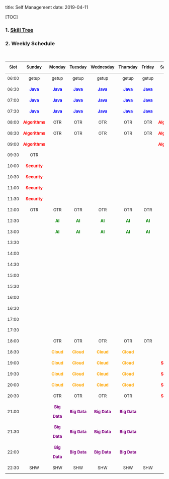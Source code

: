 title: Self Management
date: 2019-04-11

[TOC]

### 1. [Skill Tree](https://github.com/TeamStuQ/skill-map)

<div id="skillTree" style="width:100%;"></div>
<script type="text/javascript">
    var myChartContainer = document.getElementById('skillTree');
    
    var resizeContainer = function () {
        myChartContainer.style.height = window.innerHeight+'px';
    };
    resizeContainer();
    var myChart = echarts.init(myChartContainer);
    myChart.showLoading();
    
    $.get('../doc/skillTree.json', function (data) {
        myChart.hideLoading();
    
        myChart.setOption(option = {
            tooltip: {
                trigger: 'item',
                triggerOn: 'mousemove'
            },
            series: [
                {
                    type: 'tree',
    
                    data: [data],
    
                    top: '0%',
                    left: '0%',
                    bottom: '0%',
                    right: '25%',
    
                    symbolSize: 7,
    
                    label: {
                        normal: {
                            position: 'left',
                            verticalAlign: 'middle',
                            align: 'right',
                            fontSize: 12
                        }
                    },
    
                    leaves: {
                        label: {
                            normal: {
                                position: 'right',
                                verticalAlign: 'middle',
                                align: 'left',
                                fontSize: 12
                            }
                        }
                    },
    
                    expandAndCollapse: true,
                    animationDuration: 550,
                    animationDurationUpdate: 750
                }
            ]
        });
    });
    
    window.onresize = function () {
        resizeContainer();
        myChart.resize();
    };
</script>

### 2. Weekly Schedule

<br />

<table style="width: 100%;font-size: 13px;line-height:30px;">
<thead>
<tr>
<th align="center">Slot</th>
<th align="center">Sunday</th>
<th align="center">Monday</th>
<th align="center">Tuesday</th>
<th align="center">Wednesday</th>
<th align="center">Thursday</th>
<th align="center">Friday</th>
<th align="center">Saturday</th>
</tr>
</thead>
<tbody>
<tr>
<td align="center">06:00</td>
<td align="center">getup</td>
<td align="center">getup</td>
<td align="center">getup</td>
<td align="center">getup</td>
<td align="center">getup</td>
<td align="center">getup</td>
<td align="center">getup</td>
</tr>
<tr>
<td align="center">06:30</td>
<td align="center"><span style="color: blue"><strong>Java</strong></span></td>
<td align="center"><span style="color: blue"><strong>Java</strong></span></td>
<td align="center"><span style="color: blue"><strong>Java</strong></span></td>
<td align="center"><span style="color: blue"><strong>Java</strong></span></td>
<td align="center"><span style="color: blue"><strong>Java</strong></span></td>
<td align="center"><span style="color: blue"><strong>Java</strong></span></td>
<td align="center"><span style="color: blue"><strong>Java</strong></span></td>
</tr>
<tr>
<td align="center">07:00</td>
<td align="center"><span style="color: blue"><strong>Java</strong></span></td>
<td align="center"><span style="color: blue"><strong>Java</strong></span></td>
<td align="center"><span style="color: blue"><strong>Java</strong></span></td>
<td align="center"><span style="color: blue"><strong>Java</strong></span></td>
<td align="center"><span style="color: blue"><strong>Java</strong></span></td>
<td align="center"><span style="color: blue"><strong>Java</strong></span></td>
<td align="center"><span style="color: blue"><strong>Java</strong></span></td>
</tr>
<tr>
<td align="center">07:30</td>
<td align="center"><span style="color: blue"><strong>Java</strong></span></td>
<td align="center"><span style="color: blue"><strong>Java</strong></span></td>
<td align="center"><span style="color: blue"><strong>Java</strong></span></td>
<td align="center"><span style="color: blue"><strong>Java</strong></span></td>
<td align="center"><span style="color: blue"><strong>Java</strong></span></td>
<td align="center"><span style="color: blue"><strong>Java</strong></span></td>
<td align="center"><span style="color: blue"><strong>Java</strong></span></td>
</tr>
<tr>
<td align="center">08:00</td>
<td align="center"><span style="color: red"><strong>Algorithms</strong></span></td>
<td align="center">OTR</td>
<td align="center">OTR</td>
<td align="center">OTR</td>
<td align="center">OTR</td>
<td align="center">OTR</td>
<td align="center"><span style="color: red"><strong>Algorithms</strong></span></td>
</tr>
<tr>
<td align="center">08:30</td>
<td align="center"><span style="color: red"><strong>Algorithms</strong></span></td>
<td align="center">OTR</td>
<td align="center">OTR</td>
<td align="center">OTR</td>
<td align="center">OTR</td>
<td align="center">OTR</td>
<td align="center"><span style="color: red"><strong>Algorithms</strong></span></td>
</tr>
<tr>
<td align="center">09:00</td>
<td align="center"><span style="color: red"><strong>Algorithms</strong></span></td>
<td align="center"></td>
<td align="center"></td>
<td align="center"></td>
<td align="center"></td>
<td align="center"></td>
<td align="center"><span style="color: red"><strong>Algorithms</strong></span></td>
</tr>
<tr>
<td align="center">09:30</td>
<td align="center">OTR</td>
<td align="center"></td>
<td align="center"></td>
<td align="center"></td>
<td align="center"></td>
<td align="center"></td>
<td align="center"></td>
</tr>
<tr>
<td align="center">10:00</td>
<td align="center"><span style="color: red"><strong>Security</strong></span></td>
<td align="center"></td>
<td align="center"></td>
<td align="center"></td>
<td align="center"></td>
<td align="center"></td>
<td align="center"></td>
</tr>
<tr>
<td align="center">10:30</td>
<td align="center"><span style="color: red"><strong>Security</strong></span></td>
<td align="center"></td>
<td align="center"></td>
<td align="center"></td>
<td align="center"></td>
<td align="center"></td>
<td align="center"></td>
</tr>
<tr>
<td align="center">11:00</td>
<td align="center"><span style="color: red"><strong>Security</strong></span></td>
<td align="center"></td>
<td align="center"></td>
<td align="center"></td>
<td align="center"></td>
<td align="center"></td>
<td align="center"></td>
</tr>
<tr>
<td align="center">11:30</td>
<td align="center"><span style="color: red"><strong>Security</strong></span></td>
<td align="center"></td>
<td align="center"></td>
<td align="center"></td>
<td align="center"></td>
<td align="center"></td>
<td align="center"></td>
</tr>
<tr>
<td align="center">12:00</td>
<td align="center">OTR</td>
<td align="center">OTR</td>
<td align="center">OTR</td>
<td align="center">OTR</td>
<td align="center">OTR</td>
<td align="center">OTR</td>
<td align="center">OTR</td>
</tr>
<tr>
<td align="center">12:30</td>
<td align="center"></td>
<td align="center"><span style="color: green"><strong>AI</strong></span></td>
<td align="center"><span style="color: green"><strong>AI</strong></span></td>
<td align="center"><span style="color: green"><strong>AI</strong></span></td>
<td align="center"><span style="color: green"><strong>AI</strong></span></td>
<td align="center"><span style="color: green"><strong>AI</strong></span></td>
<td align="center"><span style="color: green"><strong>AI</strong></span></td>
</tr>
<tr>
<td align="center">13:00</td>
<td align="center"></td>
<td align="center"><span style="color: green"><strong>AI</strong></span></td>
<td align="center"><span style="color: green"><strong>AI</strong></span></td>
<td align="center"><span style="color: green"><strong>AI</strong></span></td>
<td align="center"><span style="color: green"><strong>AI</strong></span></td>
<td align="center"><span style="color: green"><strong>AI</strong></span></td>
<td align="center"><span style="color: green"><strong>AI</strong></span></td>
</tr>
<tr>
<td align="center">13:30</td>
<td align="center"></td>
<td align="center"></td>
<td align="center"></td>
<td align="center"></td>
<td align="center"></td>
<td align="center"></td>
<td align="center"></td>
</tr>
<tr>
<td align="center">14:00</td>
<td align="center"></td>
<td align="center"></td>
<td align="center"></td>
<td align="center"></td>
<td align="center"></td>
<td align="center"></td>
<td align="center"></td>
</tr>
<tr>
<td align="center">14:30</td>
<td align="center"></td>
<td align="center"></td>
<td align="center"></td>
<td align="center"></td>
<td align="center"></td>
<td align="center"></td>
<td align="center"></td>
</tr>
<tr>
<td align="center">15:00</td>
<td align="center"></td>
<td align="center"></td>
<td align="center"></td>
<td align="center"></td>
<td align="center"></td>
<td align="center"></td>
<td align="center"></td>
</tr>
<tr>
<td align="center">15:30</td>
<td align="center"></td>
<td align="center"></td>
<td align="center"></td>
<td align="center"></td>
<td align="center"></td>
<td align="center"></td>
<td align="center"></td>
</tr>
<tr>
<td align="center">16:00</td>
<td align="center"></td>
<td align="center"></td>
<td align="center"></td>
<td align="center"></td>
<td align="center"></td>
<td align="center"></td>
<td align="center"></td>
</tr>
<tr>
<td align="center">16:30</td>
<td align="center"></td>
<td align="center"></td>
<td align="center"></td>
<td align="center"></td>
<td align="center"></td>
<td align="center"></td>
<td align="center"></td>
</tr>
<tr>
<td align="center">17:00</td>
<td align="center"></td>
<td align="center"></td>
<td align="center"></td>
<td align="center"></td>
<td align="center"></td>
<td align="center"></td>
<td align="center"></td>
</tr>
<tr>
<td align="center">17:30</td>
<td align="center"></td>
<td align="center"></td>
<td align="center"></td>
<td align="center"></td>
<td align="center"></td>
<td align="center"></td>
<td align="center"></td>
</tr>
<tr>
<td align="center">18:00</td>
<td align="center"></td>
<td align="center">OTR</td>
<td align="center">OTR</td>
<td align="center">OTR</td>
<td align="center">OTR</td>
<td align="center">OTR</td>
<td align="center">OTR</td>
</tr>
<tr>
<td align="center">18:30</td>
<td align="center"></td>
<td align="center"><span style="color: orange"><strong>Cloud</strong></span></td>
<td align="center"><span style="color: orange"><strong>Cloud</strong></span></td>
<td align="center"><span style="color: orange"><strong>Cloud</strong></span></td>
<td align="center"><span style="color: orange"><strong>Cloud</strong></span></td>
<td align="center"></td>
<td align="center">OTR</td>
</tr>
<tr>
<td align="center">19:00</td>
<td align="center"></td>
<td align="center"><span style="color: orange"><strong>Cloud</strong></span></td>
<td align="center"><span style="color: orange"><strong>Cloud</strong></span></td>
<td align="center"><span style="color: orange"><strong>Cloud</strong></span></td>
<td align="center"><span style="color: orange"><strong>Cloud</strong></span></td>
<td align="center"></td>
<td align="center"><span style="color: red"><strong>Security</strong></span></td>
</tr>
<tr>
<td align="center">19:30</td>
<td align="center"></td>
<td align="center"><span style="color: orange"><strong>Cloud</strong></span></td>
<td align="center"><span style="color: orange"><strong>Cloud</strong></span></td>
<td align="center"><span style="color: orange"><strong>Cloud</strong></span></td>
<td align="center"><span style="color: orange"><strong>Cloud</strong></span></td>
<td align="center"></td>
<td align="center"><span style="color: red"><strong>Security</strong></span></td>
</tr>
<tr>
<td align="center">20:00</td>
<td align="center"></td>
<td align="center"><span style="color: orange"><strong>Cloud</strong></span></td>
<td align="center"><span style="color: orange"><strong>Cloud</strong></span></td>
<td align="center"><span style="color: orange"><strong>Cloud</strong></span></td>
<td align="center"><span style="color: orange"><strong>Cloud</strong></span></td>
<td align="center"></td>
<td align="center"><span style="color: red"><strong>Security</strong></span></td>
</tr>
<tr>
<td align="center">20:30</td>
<td align="center"></td>
<td align="center">OTR</td>
<td align="center">OTR</td>
<td align="center">OTR</td>
<td align="center">OTR</td>
<td align="center"></td>
<td align="center"><span style="color: red"><strong>Security</strong></span></td>
</tr>
<tr>
<td align="center">21:00</td>
<td align="center"></td>
<td align="center"><span style="color: purple"><strong>Big Data</strong></span></td>
<td align="center"><span style="color: purple"><strong>Big Data</strong></span></td>
<td align="center"><span style="color: purple"><strong>Big Data</strong></span></td>
<td align="center"><span style="color: purple"><strong>Big Data</strong></span></td>
<td align="center"></td>
<td align="center">OTR</td>
</tr>
<tr>
<td align="center">21:30</td>
<td align="center"></td>
<td align="center"><span style="color: purple"><strong>Big Data</strong></span></td>
<td align="center"><span style="color: purple"><strong>Big Data</strong></span></td>
<td align="center"><span style="color: purple"><strong>Big Data</strong></span></td>
<td align="center"><span style="color: purple"><strong>Big Data</strong></span></td>
<td align="center"></td>
<td align="center"></td>
</tr>
<tr>
<td align="center">22:00</td>
<td align="center"></td>
<td align="center"><span style="color: purple"><strong>Big Data</strong></span></td>
<td align="center"><span style="color: purple"><strong>Big Data</strong></span></td>
<td align="center"><span style="color: purple"><strong>Big Data</strong></span></td>
<td align="center"><span style="color: purple"><strong>Big Data</strong></span></td>
<td align="center"></td>
<td align="center"></td>
</tr>
<tr>
<td align="center">22:30</td>
<td align="center">SHW</td>
<td align="center">SHW</td>
<td align="center">SHW</td>
<td align="center">SHW</td>
<td align="center">SHW</td>
<td align="center">SHW</td>
<td align="center">SHW</td>
</tr>
</tbody>
</table>